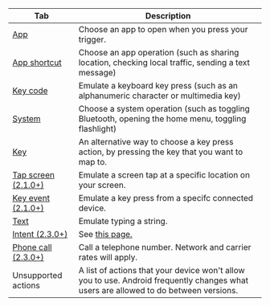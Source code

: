Tab | Description |
|-|-|
| [App](../user-guide/actions#app) | Choose an app to open when you press your trigger. |
| [App shortcut](../user-guide/actions#app-shortcut) | Choose an app operation (such as sharing location, checking local traffic, sending a text message) |
| [Key code](../user-guide/actions#key-code) | Emulate a keyboard key press (such as an alphanumeric character or multimedia key) |
| [System](../user-guide/actions#system) | Choose a system operation (such as toggling Bluetooth, opening the home menu, toggling flashlight) |
| [Key](../user-guide/actions#key) | An alternative way to choose a key press action, by pressing the key that you want to map to. |
| [Tap screen (2.1.0+)](../user-guide/actions#tap-screen-210) | Emulate a screen tap at a specific location on your screen. |
| [Key event (2.1.0+)](../user-guide/actions#key-event-210) | Emulate a key press from a specifc connected device. |
| [Text](../user-guide/actions#text) | Emulate typing a string. |
| [Intent (2.3.0+)](../user-guide/actions#intent-230) | See [this page.](../user-guide/actions/#intent-230) |
| [Phone call (2.3.0+)](../user-guide/actions#phone-call-230) | Call a telephone number. Network and carrier rates will apply. |
| Unsupported actions | A list of actions that your device won't allow you to use. Android frequently changes what users are allowed to do between versions. |
